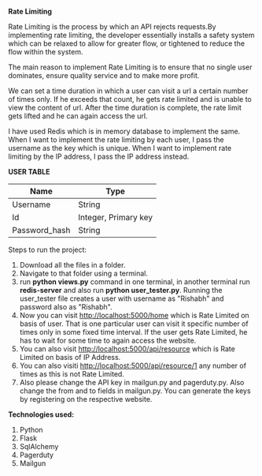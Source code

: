 **Rate Limiting**

Rate Limiting is the process by which an API rejects requests.By implementing rate limiting, the developer essentially 
installs a safety system which can be relaxed to allow for greater flow, or tightened to reduce the flow within the system.

The main reason to implement Rate Limiting is to ensure that no single user dominates, ensure quality service and to make more
profit.

We can set a time duration in which a user can visit a url a certain number of times only. If he exceeds that count, he gets rate limited and is unable to view the content of url. After the time duration is complete, the rate limit gets lifted and he can again access the url.

I have used Redis which is in memory database to implement the same. When I want to implement the rate limiting by each user, I pass the username as the key which is unique. When I want to implement rate limiting by the IP address, I pass the IP address instead.

**USER TABLE**
  
  Name | Type
--- | ---
Username | String
Id | Integer, Primary key
Password_hash | String

Steps to run the project:
  1. Download all the files in a folder.
  2. Navigate to that folder using a terminal.
  3. run **python views.py** command in one terminal, in another terminal run **redis-server** and also run **python user_tester.py**.
     Running the user_tester file creates a user with username as "Rishabh" and password also as "Rishabh".
  4. Now you can visit <http://localhost:5000/home> which is Rate Limited on basis of user. That is one particular user can visit
     it specific number of times only in some fixed time interval. If the user gets Rate Limited, he has to wait for some time
     to again access the website.
  5. You can also visit <http://localhost:5000/api/resource> which is Rate Limited on basis of IP Address.
  6. You can also visiti <http://localhost:5000/api/resource/1> any number of times as this is not Rate Limited.
  7. Also please change the API key in mailgun.py and pagerduty.py. Also change the from and to fields in mailgun.py. You can      generate the keys by registering on the respective website.

**Technologies used:**
 1. Python
 2. Flask
 3. SqlAlchemy
 4. Pagerduty
 5. Mailgun

